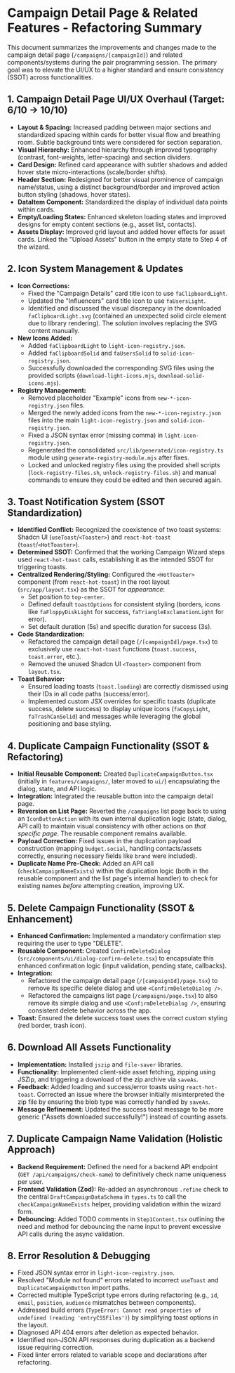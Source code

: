 # Campaign Detail Page & Related Features - Refactoring Summary

This document summarizes the improvements and changes made to the campaign detail page (`/campaigns/[campaignId]`) and related components/systems during the pair programming session. The primary goal was to elevate the UI/UX to a higher standard and ensure consistency (SSOT) across functionalities.

## 1. Campaign Detail Page UI/UX Overhaul (Target: 6/10 -> 10/10)

- **Layout & Spacing:** Increased padding between major sections and standardized spacing within cards for better visual flow and breathing room. Subtle background tints were considered for section separation.
- **Visual Hierarchy:** Enhanced hierarchy through improved typography (contrast, font-weights, letter-spacing) and section dividers.
- **Card Design:** Refined card appearance with subtler shadows and added hover state micro-interactions (scale/border shifts).
- **Header Section:** Redesigned for better visual prominence of campaign name/status, using a distinct background/border and improved action button styling (shadows, hover states).
- **DataItem Component:** Standardized the display of individual data points within cards.
- **Empty/Loading States:** Enhanced skeleton loading states and improved designs for empty content sections (e.g., asset list, contacts).
- **Assets Display:** Improved grid layout and added hover effects for asset cards. Linked the "Upload Assets" button in the empty state to Step 4 of the wizard.

## 2. Icon System Management & Updates

- **Icon Corrections:**
  - Fixed the "Campaign Details" card title icon to use `faClipboardLight`.
  - Updated the "Influencers" card title icon to use `faUsersLight`.
  - Identified and discussed the visual discrepancy in the downloaded `faClipboardLight.svg` (contained an unexpected solid circle element due to library rendering). The solution involves replacing the SVG content manually.
- **New Icons Added:**
  - Added `faClipboardLight` to `light-icon-registry.json`.
  - Added `faClipboardSolid` and `faUsersSolid` to `solid-icon-registry.json`.
  - Successfully downloaded the corresponding SVG files using the provided scripts (`download-light-icons.mjs`, `download-solid-icons.mjs`).
- **Registry Management:**
  - Removed placeholder "Example" icons from `new-*-icon-registry.json` files.
  - Merged the newly added icons from the `new-*-icon-registry.json` files into the main `light-icon-registry.json` and `solid-icon-registry.json`.
  - Fixed a JSON syntax error (missing comma) in `light-icon-registry.json`.
  - Regenerated the consolidated `src/lib/generated/icon-registry.ts` module using `generate-registry-module.mjs` after fixes.
  - Locked and unlocked registry files using the provided shell scripts (`lock-registry-files.sh`, `unlock-registry-files.sh`) and manual commands to ensure they could be edited and then secured again.

## 3. Toast Notification System (SSOT Standardization)

- **Identified Conflict:** Recognized the coexistence of two toast systems: Shadcn UI (`useToast`/`<Toaster>`) and `react-hot-toast` (`toast`/`<HotToaster>`).
- **Determined SSOT:** Confirmed that the working Campaign Wizard steps used `react-hot-toast` calls, establishing it as the intended SSOT for triggering toasts.
- **Centralized Rendering/Styling:** Configured the `<HotToaster>` component (from `react-hot-toast`) in the root layout (`src/app/layout.tsx`) as the SSOT for _appearance_:
  - Set position to `top-center`.
  - Defined default `toastOptions` for consistent styling (borders, icons like `faFloppyDiskLight` for success, `faTriangleExclamationLight` for error).
  - Set default duration (5s) and specific duration for success (3s).
- **Code Standardization:**
  - Refactored the campaign detail page (`/[campaignId]/page.tsx`) to exclusively use `react-hot-toast` functions (`toast.success`, `toast.error`, etc.).
  - Removed the unused Shadcn UI `<Toaster>` component from `layout.tsx`.
- **Toast Behavior:**
  - Ensured loading toasts (`toast.loading`) are correctly dismissed using their IDs in all code paths (success/error).
  - Implemented custom JSX overrides for specific toasts (duplicate success, delete success) to display unique icons (`faCopyLight`, `faTrashCanSolid`) and messages while leveraging the global positioning and base styling.

## 4. Duplicate Campaign Functionality (SSOT & Refactoring)

- **Initial Reusable Component:** Created `DuplicateCampaignButton.tsx` (initially in `features/campaigns/`, later moved to `ui/`) encapsulating the dialog, state, and API logic.
- **Integration:** Integrated the reusable button into the campaign detail page.
- **Reversion on List Page:** Reverted the `/campaigns` list page back to using an `IconButtonAction` with its own internal duplication logic (state, dialog, API call) to maintain visual consistency with other actions on _that specific page_. The reusable component remains available.
- **Payload Correction:** Fixed issues in the duplication payload construction (mapping `budget.social`, handling contacts/assets correctly, ensuring necessary fields like `brand` were included).
- **Duplicate Name Pre-Check:** Added an API call (`checkCampaignNameExists`) within the duplication logic (both in the reusable component and the list page's internal handler) to check for existing names _before_ attempting creation, improving UX.

## 5. Delete Campaign Functionality (SSOT & Enhancement)

- **Enhanced Confirmation:** Implemented a mandatory confirmation step requiring the user to type "DELETE".
- **Reusable Component:** Created `ConfirmDeleteDialog` (`src/components/ui/dialog-confirm-delete.tsx`) to encapsulate this enhanced confirmation logic (input validation, pending state, callbacks).
- **Integration:**
  - Refactored the campaign detail page (`/[campaignId]/page.tsx`) to remove its specific delete dialog and use `<ConfirmDeleteDialog />`.
  - Refactored the campaigns list page (`/campaigns/page.tsx`) to also remove its simple dialog and use `<ConfirmDeleteDialog />`, ensuring consistent delete behavior across the app.
- **Toast:** Ensured the delete success toast uses the correct custom styling (red border, trash icon).

## 6. Download All Assets Functionality

- **Implementation:** Installed `jszip` and `file-saver` libraries.
- **Functionality:** Implemented client-side asset fetching, zipping using JSZip, and triggering a download of the zip archive via `saveAs`.
- **Feedback:** Added loading and success/error toasts using `react-hot-toast`. Corrected an issue where the browser initially misinterpreted the zip file by ensuring the blob type was correctly handled by `saveAs`.
- **Message Refinement:** Updated the success toast message to be more generic ("Assets downloaded successfully!") instead of counting assets.

## 7. Duplicate Campaign Name Validation (Holistic Approach)

- **Backend Requirement:** Defined the need for a backend API endpoint (`GET /api/campaigns/check-name`) to definitively check name uniqueness per user.
- **Frontend Validation (Zod):** Re-added an asynchronous `.refine` check to the central `DraftCampaignDataSchema` in `types.ts` to call the `checkCampaignNameExists` helper, providing validation within the wizard form.
- **Debouncing:** Added TODO comments in `Step1Content.tsx` outlining the need and method for debouncing the name input to prevent excessive API calls during the async validation.

## 8. Error Resolution & Debugging

- Fixed JSON syntax error in `light-icon-registry.json`.
- Resolved "Module not found" errors related to incorrect `useToast` and `DuplicateCampaignButton` import paths.
- Corrected multiple TypeScript type errors during refactoring (e.g., `id`, `email`, `position`, `audience` mismatches between components).
- Addressed build errors (`TypeError: Cannot read properties of undefined (reading 'entryCSSFiles')`) by simplifying toast options in the layout.
- Diagnosed API 404 errors after deletion as expected behavior.
- Identified non-JSON API responses during duplication as a backend issue requiring correction.
- Fixed linter errors related to variable scope and declarations after refactoring.
